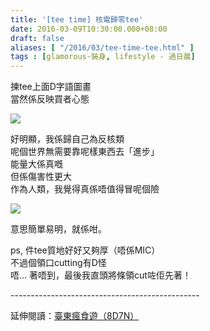 ```yaml
---
title: '[tee time] 核電歸零tee'
date: 2016-03-09T10:30:00.000+08:00
draft: false
aliases: [ "/2016/03/tee-time-tee.html" ]
tags : [glamorous-裝身, lifestyle - 過日晨]
---
```


揀tee上面D字語圖畫  
當然係反映買者心態  

![](/images/zeronucleartee.jpg)

好明顯，我係歸自己為反核類  
呢個世界無需要靠呢樣東西去「進步」  
能量大係真嘅  
但係傷害性更大  
作為人類，我覺得真係唔值得冒呢個險  

![](/images/zeronucleartee1.jpg)

意思簡單易明，就係咁。  
  
ps, 件tee質地好好又夠厚（唔係MIC）  
不過個領口cutting有D怪  
唔... 著唔到，最後我直頭將條領cut咗佢先著！
  
\-----------------------------------------------  
  
延伸閱讀：[臺東瘋食遊（8D7N）](https://hidie.net/taitung8d7n/)
